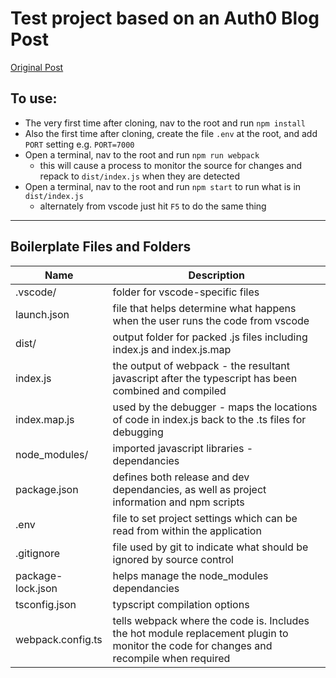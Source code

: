 # Test project based on an Auth0 Blog Post

[Original Post](https://auth0.com/blog/use-typescript-to-create-a-secure-api-with-nodejs-and-express-getting-started/)

## To use: 
* The very first time after cloning, nav to the root and run `npm install`
* Also the first time after cloning, create the file `.env` at the root, and add `PORT` setting e.g. `PORT=7000`
* Open a terminal, nav to the root and run `npm run webpack`
    * this will cause a process to monitor the source for changes and repack to `dist/index.js` when they are detected
* Open a terminal, nav to the root and run `npm start` to run what is in `dist/index.js`
    * alternately from vscode just hit `F5` to do the same thing

---

## Boilerplate Files and Folders

Name | Description
-----|------------
.vscode/ | folder for vscode-specific files
launch.json | file that helps determine what happens when the user runs the code from vscode
dist/ | output folder for packed .js files including index.js and index.js.map
index.js | the output of webpack - the resultant javascript after the typescript has been combined and compiled
index.map.js | used by the debugger - maps the locations of code in index.js back to the .ts files for debugging
node_modules/ | imported javascript libraries - dependancies
package.json | defines both release and dev dependancies, as well as project information and npm scripts
.env | file to set project settings which can be read from within the application
.gitignore | file used by git to indicate what should be ignored by source control
package-lock.json | helps manage the node_modules dependancies
tsconfig.json | typscript compilation options
webpack.config.ts | tells webpack where the code is. Includes the hot module replacement plugin to monitor the code for changes and recompile when required